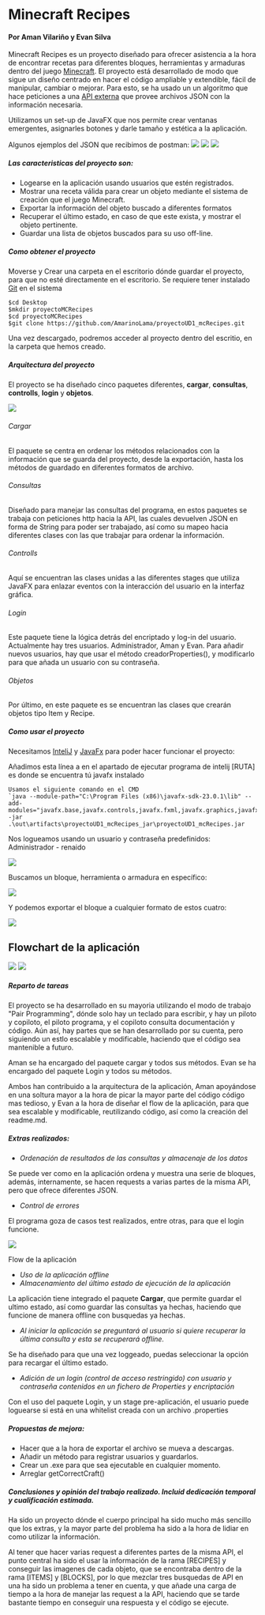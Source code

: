 # Minecraft Recipes
#### Por Aman Vilariño y Evan Silva

Minecraft Recipes es un proyecto diseñado para ofrecer asistencia a la hora de encontrar recetas para diferentes bloques, herramientas y armaduras dentro del juego [Minecraft](https://www.minecraft.net/es-es). El proyecto está desarrollado de modo que sigue un diseño  centrado en hacer el código ampliable y extendible, fácil de manipular, cambiar o mejorar. Para esto, se ha usado un un algoritmo que hace peticiones a una [API externa](https://minecraft-api.vercel.app/api/) que provee archivos JSON con la información necesaria. 

Utilizamos un set-up de JavaFX que nos permite crear ventanas emergentes, asignarles botones y darle tamaño y estética a la aplicación.

Algunos ejemplos del JSON que recibimos de postman:
<img src="capturasPostman/captura1.png">
<img src="capturasPostman/captura2.png">
<img src="capturasPostman/captura3.png">


##### Las caracteristicas del proyecto son:
- Logearse en la aplicación usando usuarios que estén registrados.
- Mostrar una receta válida para crear un objeto mediante el sistema de creación que el juego Minecraft.
- Exportar la información del objeto buscado a diferentes formatos
- Recuperar el último estado, en caso de que este exista, y mostrar el objeto pertinente.
- Guardar una lista de objetos buscados para su uso off-line.

##### Como obtener el proyecto

Moverse y Crear una carpeta en el escritorio dónde guardar el proyecto, para que no esté directamente en el escritorio. Se requiere tener instalado [Git](https://git-scm.com) en el sistema
```
$cd Desktop
$mkdir proyectoMCRecipes
$cd proyectoMCRecipes
$git clone https://github.com/AmarinoLama/proyectoUD1_mcRecipes.git
```

Una vez descargado, podremos acceder al proyecto dentro del escritio, en la carpeta que hemos creado.

##### Arquitectura del proyecto
El proyecto se ha diseñado cinco paquetes diferentes, **cargar**, **consultas**, **controlls**, **login** y **objetos**.

<img src="images/Arquitectura.png">


###### Cargar
El paquete se centra en ordenar los métodos relacionados con la información que se guarda del proyecto, desde la exportación, hasta los métodos de guardado en diferentes formatos de archivo.

###### Consultas
Diseñado para manejar las consultas del programa, en estos paquetes se trabaja con peticiones http hacia la API, las cuales devuelven JSON en forma de String para poder ser trabajado, así como su mapeo hacia diferentes clases con las que trabajar para ordenar la información.

###### Controlls
Aquí se encuentran las clases unidas a las diferentes stages que utiliza JavaFX para enlazar eventos con la interacción del usuario en la interfaz gráfica.

###### Login
Este paquete tiene la lógica detrás del encriptado y log-in del usuario. Actualmente hay tres usuarios. Administrador, Aman y Evan. Para añadir nuevos usuarios, hay que usar el método creadorProperties(), y modificarlo para que añada un usuario con su contraseña.

###### Objetos
Por último, en este paquete es se encuentran las clases que crearán objetos tipo Item y Recipe. 

##### Como usar el proyecto 
Necesitamos [InteliJ](https://www.jetbrains.com/idea/) y [JavaFx](https://gluonhq.com/products/javafx/) para poder hacer funcionar el proyecto:

Añadimos esta línea a en el apartado de ejecutar programa de intelij [RUTA] es donde se encuentra tú javafx instalado

```--module-path="[RUTA]javafx-sdk-21.0.5\lib" --add-modules="javafx.base,javafx.controls,javafx.fxml,javafx.graphics,javafx.swing,javafx.media"
Usamos el siguiente comando en el CMD
`java --module-path="C:\Program Files (x86)\javafx-sdk-23.0.1\lib" --add-modules="javafx.base,javafx.controls,javafx.fxml,javafx.graphics,javafx.swing,javafx.media" -jar .\out\artifacts\proyectoUD1_mcRecipes_jar\proyectoUD1_mcRecipes.jar 

```
Nos logueamos usando un usuario y contraseña predefinidos:
Administrador - renaido

<img src="images/Login.png">

Buscamos un bloque, herramienta o armadura en específico:

<img src="images/Search.png">

Y podemos exportar el bloque a cualquier formato de estos cuatro:

<img src="images/Exportar.png">

## Flowchart de la aplicación

<img src="images/Step1.png">
<img src="images/Step2.png">

##### Reparto de tareas

El proyecto se ha desarrollado en su mayoria utilizando el modo de trabajo "Pair Programming", dónde solo hay un teclado para escribir, y hay un piloto y copiloto, el piloto programa, y el copiloto consulta documentación y código. Aún así, hay partes que se han desarrollado por su cuenta, pero siguiendo un estlo escalable y modificable, haciendo que el código sea mantenible a futuro. 

Aman se ha encargado del paquete cargar y todos sus métodos.
Evan se ha encargado del paquete Login y todos su métodos. 

Ambos han contribuido a la arquitectura de la aplicación, Aman apoyándose en una soltura mayor a la hora de picar la mayor parte del código código mas tedioso, y Evan a la hora de diseñar el flow de la aplicación, para que sea escalable y modificable, reutilizando código, así como la creación del readme.md.

##### Extras realizados:

- *Ordenación de resultados de las consultas y almacenaje de los datos*

 Se puede ver como en la aplicación ordena y muestra una serie de bloques, además, internamente, se hacen requests a varias partes de la misma API, pero que ofrece diferentes JSON. 
- *Control de errores*


El programa goza de casos test realizados, entre otras, para que el login funcione.

<img src="images/Tests.png">

Flow de la aplicación


- *Uso de la aplicación offline*
- *Almacenamiento del último estado de ejecución de la aplicación*

La aplicación tiene integrado el paquete **Cargar**, que permite guardar el ultimo estado, así como guardar las consultas ya hechas, haciendo que funcione de manera offline con busquedas ya hechas.

- *Al iniciar la aplicación se preguntará al usuario si quiere recuperar la última consulta y esta se recuperará offline.*

Se ha diseñado para que una vez loggeado, puedas seleccionar la opción para recargar el último estado.
- *Adición de un login (control de acceso restringido) con usuario y contraseña contenidos en un fichero de Properties y encriptación*

Con el uso del paquete Login, y un stage pre-aplicación, el usuario puede loguearse si está en una whitelist creada con un archivo .properties

##### Propuestas de mejora:

- Hacer que a la hora de exportar el archivo se mueva a descargas.
- Añadir un método para registrar usuarios y guardarlos.
- Crear un .exe para que sea ejecutable en cualquier momento.
- Arreglar getCorrectCraft()

##### Conclusiones y opinión del trabajo realizado. Incluid dedicación temporal y cualificación estimada.

Ha sido un proyecto dónde el cuerpo principal ha sido mucho más sencillo que los extras, y la mayor parte del problema ha sido a la hora de lidiar en como utilizar la información. 

Al tener que hacer varias request a diferentes partes de la misma API, el punto central ha sido el usar la información de la rama [RECIPES] y conseguir las imagenes de cada objeto, que se encontraba dentro de la rama [ITEMS] y [BLOCKS], por lo que mezclar tres busquedas de API en una ha sido un problema a tener en cuenta, y que añade una carga de tiempo a la hora de manejar las request a la API, haciendo que se tarde bastante tiempo en conseguir una respuesta y el código se ejecute. 